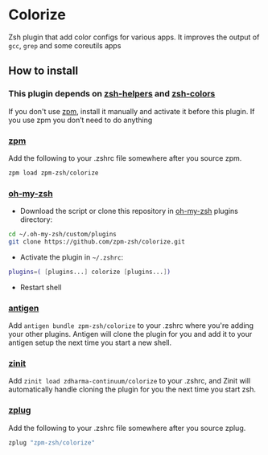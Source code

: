 # Colorize
 
 Zsh plugin that add color configs for various apps. It improves the output of `gcc`, `grep` and some coreutils apps

## How to install

### This plugin depends on [zsh-helpers](https://github.com/zpm-zsh/helpers) and [zsh-colors](https://github.com/zpm-zsh/colors)

If you don't use [zpm](https://github.com/zpm-zsh/zpm), install it manually and activate it before this plugin. 
If you use zpm you don’t need to do anything

### [zpm](https://github.com/zpm-zsh/zpm)

Add the following to your .zshrc file somewhere after you source zpm.

```sh
zpm load zpm-zsh/colorize
```

### [oh-my-zsh](http://github.com/robbyrussell/oh-my-zsh)

* Download the script or clone this repository in [oh-my-zsh](http://github.com/robbyrussell/oh-my-zsh) plugins directory:

```sh
cd ~/.oh-my-zsh/custom/plugins
git clone https://github.com/zpm-zsh/colorize.git
```

* Activate the plugin in `~/.zshrc`:

```sh
plugins=( [plugins...] colorize [plugins...])
```

* Restart shell

### [antigen](https://github.com/zsh-users/antigen)

Add `antigen bundle zpm-zsh/colorize` to your .zshrc where you're adding your other plugins. Antigen will clone the plugin for you and add it to your antigen setup the next time you start a new shell.

### [zinit](https://github.com/zdharma-continuum/zinit)

Add `zinit load zdharma-continuum/colorize` to your .zshrc, and Zinit will automatically handle cloning the plugin for you the next time you start zsh.

### [zplug](https://github.com/zplug/zplug)

Add the following to your .zshrc file somewhere after you source zplug.

```sh
zplug "zpm-zsh/colorize"
```
